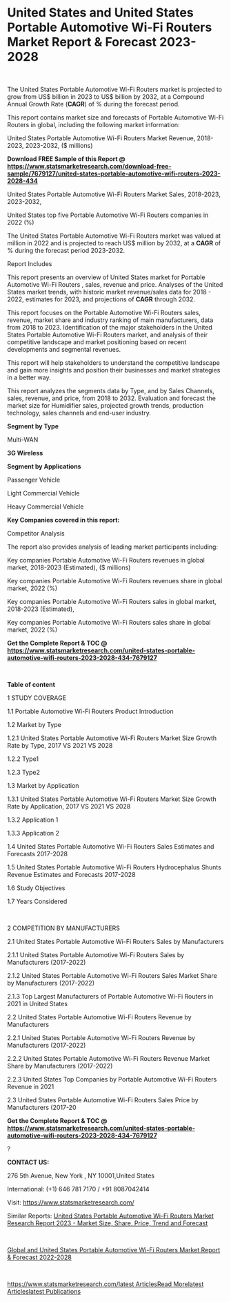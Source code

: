 <h1>United States and United States Portable Automotive Wi-Fi Routers Market Report & Forecast 2023-2028</h1><br/><p>The United States Portable Automotive Wi-Fi Routers market is projected to grow from US$ billion in 2023 to US$ billion by 2032, at a Compound Annual Growth Rate (<strong>CAGR</strong>) of % during the forecast period.</p>
 
 
 
 <p>This report contains market size and forecasts of Portable Automotive Wi-Fi Routers in global, including the following market information:</p>
 
 
 
 <p>United States Portable Automotive Wi-Fi Routers Market Revenue, 2018-2023, 2023-2032, ($ millions)</p>
 
 
 
 <p><strong>Download FREE Sample of this Report @ <a href="https://www.statsmarketresearch.com/download-free-sample/7679127/united-states-portable-automotive-wifi-routers-2023-2028-434">https://www.statsmarketresearch.com/download-free-sample/7679127/united-states-portable-automotive-wifi-routers-2023-2028-434</a></strong></p>
 
 
 
 <p>United States Portable Automotive Wi-Fi Routers Market Sales, 2018-2023, 2023-2032,</p>
 
 
 
 <p>United States top five Portable Automotive Wi-Fi Routers companies in 2022 (%)</p>
 
 
 
 <p>The United States Portable Automotive Wi-Fi Routers market was valued at million in 2022 and is projected to reach US$ million by 2032, at a <strong>CAGR</strong> of % during the forecast period 2023-2032.</p>
 
 
 
 <p>Report Includes</p>
 
 
 
 <p>This report presents an overview of United States market for Portable Automotive Wi-Fi Routers , sales, revenue and price. Analyses of the United States market trends, with historic market revenue/sales data for 2018 - 2022, estimates for 2023, and projections of <strong>CAGR</strong> through 2032.</p>
 
 
 
 <p>This report focuses on the Portable Automotive Wi-Fi Routers sales, revenue, market share and industry ranking of main manufacturers, data from 2018 to 2023. Identification of the major stakeholders in the United States Portable Automotive Wi-Fi Routers market, and analysis of their competitive landscape and market positioning based on recent developments and segmental revenues.</p>
 
 
 
 <p>This report will help stakeholders to understand the competitive landscape and gain more insights and position their businesses and market strategies in a better way.</p>
 
 
 
 <p>This report analyzes the segments data by Type, and by Sales Channels, sales, revenue, and price, from 2018 to 2032. Evaluation and forecast the market size for Humidifier sales, projected growth trends, production technology, sales channels and end-user industry.</p>
 
 
 
 <p><strong>Segment by Type</strong></p>
 
 
 
 <p>Multi-WAN</p>
 
 
 
 <p><strong>3G Wireless</strong></p>
 
 
 
 <p><strong>Segment <strong><strong>by Applications</strong></strong></strong></p>
 
 
 
 <p>Passenger Vehicle</p>
 
 
 
 <p>Light Commercial Vehicle</p>
 
 
 
 <p>Heavy Commercial Vehicle</p>
 
 
 
 <p><strong>Key Companies covered in this report:</strong></p>
 
 
 
 <p>Competitor Analysis</p>
 
 
 
 <p>The report also provides analysis of leading market participants including:</p>
 
 
 
 <p>Key companies Portable Automotive Wi-Fi Routers revenues in global market, 2018-2023 (Estimated), ($ millions)</p>
 
 
 
 <p>Key companies Portable Automotive Wi-Fi Routers revenues share in global market, 2022 (%)</p>
 
 
 
 <p>Key companies Portable Automotive Wi-Fi Routers sales in global market, 2018-2023 (Estimated),</p>
 
 
 
 <p>Key companies Portable Automotive Wi-Fi Routers sales share in global market, 2022 (%)</p>
 
 
 
 <div><b>Get the Complete Report & TOC @ <a href="https://www.statsmarketresearch.com/united-states-portable-automotive-wifi-routers-2023-2028-434-7679127">https://www.statsmarketresearch.com/united-states-portable-automotive-wifi-routers-2023-2028-434-7679127</a></b></div>
 
 
 
 <p><br />
 
 <b>Table of content</b></p>
 
 
 
 <p>1 STUDY COVERAGE<br />
 
 1.1 Portable Automotive Wi-Fi Routers Product Introduction<br />
 
 1.2 Market by Type<br />
 
 1.2.1 United States Portable Automotive Wi-Fi Routers Market Size Growth Rate by Type, 2017 VS 2021 VS 2028<br />
 
 1.2.2 Type1<br />
 
 1.2.3 Type2<br />
 
 1.3 Market by Application<br />
 
 1.3.1 United States Portable Automotive Wi-Fi Routers Market Size Growth Rate by Application, 2017 VS 2021 VS 2028<br />
 
 1.3.2 Application 1<br />
 
 1.3.3 Application 2<br />
 
 1.4 United States Portable Automotive Wi-Fi Routers Sales Estimates and Forecasts 2017-2028<br />
 
 1.5 United States Portable Automotive Wi-Fi Routers Hydrocephalus Shunts Revenue Estimates and Forecasts 2017-2028<br />
 
 1.6 Study Objectives<br />
 
 1.7 Years Considered<br />
 
 <br />
 
 2 COMPETITION BY MANUFACTURERS<br />
 
 2.1 United States Portable Automotive Wi-Fi Routers Sales by Manufacturers<br />
 
 2.1.1 United States Portable Automotive Wi-Fi Routers Sales by Manufacturers (2017-2022)<br />
 
 2.1.2 United States Portable Automotive Wi-Fi Routers Sales Market Share by Manufacturers (2017-2022)<br />
 
 2.1.3 Top Largest Manufacturers of Portable Automotive Wi-Fi Routers in 2021 in United States<br />
 
 2.2 United States Portable Automotive Wi-Fi Routers Revenue by Manufacturers<br />
 
 2.2.1 United States Portable Automotive Wi-Fi Routers Revenue by Manufacturers (2017-2022)<br />
 
 2.2.2 United States Portable Automotive Wi-Fi Routers Revenue Market Share by Manufacturers (2017-2022)<br />
 
 2.2.3 United States Top Companies by Portable Automotive Wi-Fi Routers Revenue in 2021<br />
 
 2.3 United States Portable Automotive Wi-Fi Routers Sales Price by Manufacturers (2017-20</p>
 
 
 
 <div><b>Get the Complete Report & TOC @ <a href="https://www.statsmarketresearch.com/united-states-portable-automotive-wifi-routers-2023-2028-434-7679127">https://www.statsmarketresearch.com/united-states-portable-automotive-wifi-routers-2023-2028-434-7679127</a></b></div>
 
 
 
 <p>? </p>
 
 
 
 <p><b>CONTACT US:</b><br />
 
 276 5th Avenue, New York , NY 10001,United States<br />
 
 International: (+1) 646 781 7170 / +91 8087042414<br />
 
 Visit: <a href="https://www.statsmarketresearch.com/">https://www.statsmarketresearch.com/</a><br />
 
 Similar Reports: <a href="https://www.statsmarketresearch.com/united-states-portable-automotive-wifi-routers-2023-2028-434-7679127">United States Portable Automotive Wi-Fi Routers Market Research Report 2023 - Market Size, Share, Price, Trend and Forecast</a><br />
 
 <br />
 
 <a href="https://www.statsmarketresearch.com/united-states-portable-automotive-wifi-routers-2023-2028-434-7679127">Global and United States Portable Automotive Wi-Fi Routers Market Report & Forecast 2022-2028</a><br />
 
 <br />
 
 <a href="https://gyeongbokgung.com">https://www.statsmarketresearch.com/</a><a href="https://hallyeomaritime.com">latest Articles</a><a href="https://jingwansa.com">Read More</a><a href="https://nguoiviet.jp/">latest Articles</a><a href="https://www.intelmarketresearch.com/">latest Publications</a></p>